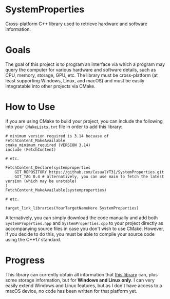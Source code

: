# SystemProperties
Cross-platform C++ library used to retrieve hardware and software information.

# Goals
The goal of this project is to program an interface via which a program may query the computer for various hardware and software details, such as CPU, memory, storage, GPU, etc. The library must be cross-platform (at least supporting Windows, Linux, and macOS) and must be easily integratable into other projects via CMake.

# How to Use
If you are using CMake to build your project, you can include the following into your `CMakeLists.txt` file in order to add this library:
```
# minimum version required is 3.14 becuase of FetchContent_MakeAvailable
cmake_minimum_required (VERSION 3.14)
include (FetchContent)

# etc.

FetchContent_Declare(systemproperties
	GIT_REPOSITORY https://github.com/CasualYT31/SystemProperties.git
	GIT_TAG 0.4 # alternatively, you can use main to fetch the latest version (which may be unstable)
)
FetchContent_MakeAvailable(systemproperties)

# etc.

target_link_libraries(YourTargetNameHere SystemProperties)
```

Alternatively, you can simply download the code manually and add both `SystemProperties.hpp` and `SystemProperties.cpp` to your project directly as accompanying source files in case you don't wish to use CMake. However, if you decide to do this, you must be able to compile your source code using the C++17 standard.

# Progress
This library can currently obtain all information that [this library](https://github.com/dabbertorres/systemInfo) can, plus some storage information, but for **Windows and Linux only**. I can very easily extend Windows and Linux features, but as I don't have access to a macOS device, no code has been written for that platform yet.
